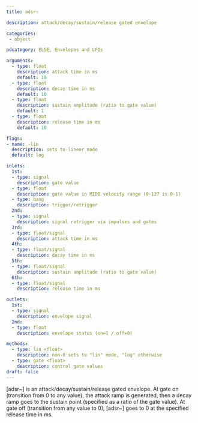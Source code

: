 ```yaml
---
title: adsr~

description: attack/decay/sustain/release gated envelope

categories:
 - object

pdcategory: ELSE, Envelopes and LFOs

arguments:
  - type: float
    description: attack time in ms
    default: 10
  - type: float
    description: decay time in ms
    default: 10
  - type: float
    description: sustain amplitude (ratio to gate value)
    default: 1
  - type: float
    description: release time in ms
    default: 10

flags:
- name: -lin
  description: sets to linear mode
  default: log

inlets:
  1st:
  - type: signal
    description: gate value
  - type: float
    description: gate value in MIDI velocity range (0-127 is 0-1)
  - type: bang
    description: trigger/retrigger
  2nd:
  - type: signal
    description: signal retrigger via impulses and gates
  3rd:
  - type: float/signal
    description: attack time in ms
  4th:
  - type: float/signal
    description: decay time in ms
  5th:
  - type: float/signal
    description: sustain amplitude (ratio to gate value)
  6th:
  - type: float/signal
    description: release time in ms

outlets:
  1st:
  - type: signal
    description: envelope signal
  2nd:
  - type: float
    description: envelope status (on=1 / off=0)

methods:
  - type: lin <float>
    description: non-0 sets to "lin" mode, "log" otherwise
  - type: gate <float>
    description: control gate values
draft: false
---
```


[adsr~] is an attack/decay/sustain/release gated envelope. At gate on (transition from 0 to any value), the attack ramp is generated, then a decay ramp goes to the sustain point (specified as a ratio of the gate value). At gate off (transition from any value to 0), [adsr~] goes to 0 at the specified release time in ms.
